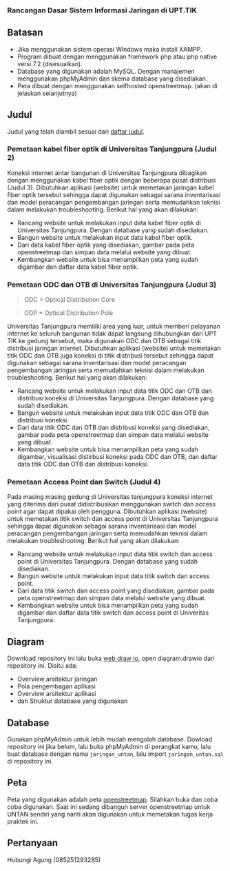 ### Rancangan Dasar Sistem Informasi Jaringan di UPT.TIK

## Batasan

- Jika menggunakan sistem operasi Windows maka install XAMPP.
- Program dibuat dengan menggunakan framework php atau php native versi 7.2 (disesuaikan).
- Database yang digunakan adalah MySQL. Dengan manajemen menggunakan phpMyAdmin dan skema database yang disediakan.
- Peta dibuat dengan menggunakan selfhosted openstreetmap. (akan di jelaskan selanjutnya)

## Judul

Judul yang telah diambil sesuai dari [daftar judul](https://docs.google.com/document/d/1dGs90X77aI-ThaweZcBYOQqhhgbNdpOX_zUu4oUOu1g/edit?usp=sharing).

### Pemetaan kabel fiber optik di Universitas Tanjungpura (Judul 2)

Koneksi internet antar bangunan di Universitas Tanjungpura dibagikan dengan menggunakan kabel fiber optik dengan beberapa pusat distribusi (Judul 3). Dibutuhkan aplikasi (website) untuk memetakan jaringan kabel fiber optik tersebut sehingga dapat digunakan sebagai sarana inventarisasi dan model peracangan pengembangan jaringan serta memudahkan teknisi dalam melakukan troubleshooting. Berikut hal yang akan dilakukan:

- Rancang website untuk melakukan input data kabel fiber optik di Universitas Tanjungpura. Dengan database yang sudah disediakan.
- Bangun website untuk melakukan input data kabel fiber optik.
- Dari data kabel fiber optik yang disediakan, gambar pada peta openstreetmap dan simpan data melalui website yang dibuat.
- Kembangkan website untuk bisa menampilkan peta yang sudah digambar dan daftar data kabel fiber optik.

### Pemetaan ODC dan OTB di Universitas Tanjungpura (Judul 3)

> ODC = Optical Distribution Core

> ODP = Optical Distribution Pole

Universitas Tanjungpura memiliki area yang luar, untuk memberi pelayanan internet ke seluruh bangunan tidak dapat langsung dihubungkan dari UPT TIK ke gedung tersebut, maka digunakan ODC dan OTB sebagai titik distribusi jaringan internet. Dibutuhkan aplikasi (website) untuk memetakan titik ODC dan OTB juga koneksi di titik distribusi tersebut sehingga dapat digunakan sebagai sarana inventarisasi dan model peracangan pengembangan jaringan serta memudahkan teknisi dalam melakukan troubleshooting. Berikut hal yang akan dilakukan:

- Rancang website untuk melakukan input data titik ODC dan OTB dan distribusi koneksi di Universitas Tanjungpura. Dengan database yang sudah disediakan.
- Bangun website untuk melakukan input data titik ODC dan OTB dan distribusi koneksi.
- Dari data titik ODC dan OTB dan distribusi koneksi yang disediakan, gambar pada peta openstreetmap dan simpan data melalui website yang dibuat.
- Kembangkan website untuk bisa menampilkan peta yang sudah digambar, visualisasi distirbusi koneksi pada ODC dan OTB, dan daftar data titik ODC dan OTB dan distribusi koneksi.

### Pemetaan Access Point dan Switch (Judul 4)

Pada masing masing gedung di Universitas tanjungpura koneksi internet yang diterima dari pusat didistribusikan menggunakan switch dan access point agar dapat dipakai oleh pengguna.
Dibutuhkan aplikasi (website) untuk memetakan titik switch dan access point di Universitas Tanjungpura sehingga dapat digunakan sebagai sarana inventarisasi dan model peracangan pengembangan jaringan serta memudahkan teknisi dalam melakukan troubleshooting. Berikut hal yang akan dilakukan:

- Rancang website untuk melakukan input data titik switch dan access point di Universitas Tanjungpura. Dengan database yang sudah disediakan.
- Bangun website untuk melakukan input data titik switch dan access point.
- Dari data titik switch dan access point yang disediakan, gambar pada peta openstreetmap dan simpan data melalui website yang dibuat.
- Kembangkan website untuk bisa menampilkan peta yang sudah digambar dan daftar data titik switch dan access point di Univeritas Tanjungpura.

## Diagram

Download repository ini lalu buka [web draw io](https://app.diagrams.net/), open diagram.drawio dari repository ini. Disitu ada:

- Overview arsitektur jaringan
- Pola pengembagan aplikasi
- Overview arsitektur aplikasi
- dan Struktur database yang digunakan

## Database

Gunakan phpMyAdmin untuk lebih mudah mengolah database.
Dowload repository ini jika belum, lalu buka phpMyAdmin di perangkat kamu, lalu buat database dengan nama `jaringan_untan`, lalu import `jaringan_untan.sql` di repository ini.

## Peta

Peta yang digunakan adalah peta [openstreetmap](https://www.openstreetmap.org). Silahkan buka dan coba coba digunakan. Saat ini sedang dibangun server openstreetmap untuk UNTAN sendiri yang nanti akan digunakan untuk memetakan tugas kerja praktek ini.

## Pertanyaan

Hubungi Agung (085251293285)
